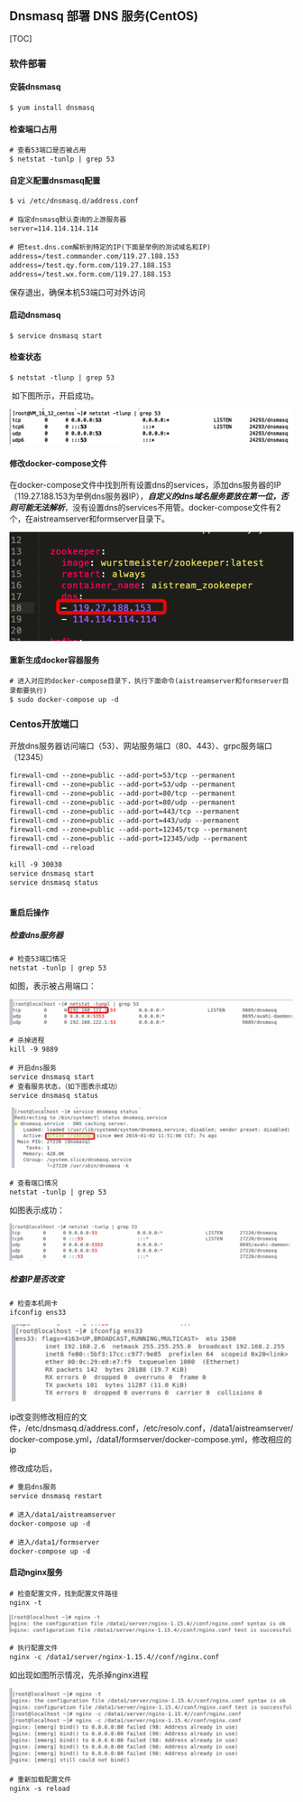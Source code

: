 ## Dnsmasq 部署 DNS 服务(CentOS)

[TOC]



### 软件部署

#### 安装dnsmasq

```shell
$ yum install dnsmasq
```

#### 检查端口占用

```shell
# 查看53端口是否被占用
$ netstat -tunlp | grep 53
```

#### 自定义配置dnsmasq配置

```shell
$ vi /etc/dnsmasq.d/address.conf

# 指定dnsmasq默认查询的上游服务器
server=114.114.114.114

# 把test.dns.com解析到特定的IP(下面是举例的测试域名和IP)
address=/test.commander.com/119.27.188.153
address=/test.qy.form.com/119.27.188.153
address=/test.wx.form.com/119.27.188.153
```

保存退出，确保本机53端口可对外访问

#### 启动dnsmasq

```shell
$ service dnsmasq start
```

#### 检查状态

```shell
$ netstat -tlunp | grep 53
```

​	如下图所示，开启成功。

![image-20181229000551715](assets/image-20181229000551715-6013151.png)



#### 修改docker-compose文件

​	在docker-compose文件中找到所有设置dns的services，添加dns服务器的IP（119.27.188.153为举例dns服务器IP），***自定义的dns域名服务要放在第一位，否则可能无法解析***，没有设置dns的services不用管。docker-compose文件有2个，在aistreamserver和formserver目录下。

![image-20181229004606939](assets/image-20181229004606939-6015566.png)



#### 重新生成docker容器服务

```shell
# 进入对应的docker-compose目录下，执行下面命令(aistreamserver和formserver目录都要执行)
$ sudo docker-compose up -d
```



### Centos开放端口

开放dns服务器访问端口（53）、网站服务端口（80、443）、grpc服务端口（12345）

```shell
firewall-cmd --zone=public --add-port=53/tcp --permanent
firewall-cmd --zone=public --add-port=53/udp --permanent
firewall-cmd --zone=public --add-port=80/tcp --permanent
firewall-cmd --zone=public --add-port=80/udp --permanent
firewall-cmd --zone=public --add-port=443/tcp --permanent
firewall-cmd --zone=public --add-port=443/udp --permanent
firewall-cmd --zone=public --add-port=12345/tcp --permanent
firewall-cmd --zone=public --add-port=12345/udp --permanent
firewall-cmd --reload
```

```
kill -9 30030
service dnsmasq start
service dnsmasq status


```

#### 重启后操作

##### 检查dns服务器

```shell
# 检查53端口情况
netstat -tunlp | grep 53
```

如图，表示被占用端口：

![image-20190102114951863](assets/image-20190102114951863-6400991.png)

```shell
# 杀掉进程
kill -9 9889

# 开启dns服务
service dnsmasq start
# 查看服务状态，（如下图表示成功）
service dnsmasq status
```

![image-20190102115130476](assets/image-20190102115130476-6401090.png)

```shell
# 查看端口情况
netstat -tunlp | grep 53
```

如图表示成功：

![image-20190102115345112](assets/image-20190102115345112-6401225.png)



##### 检查IP是否改变

```shell
# 检查本机网卡
ifconfig ens33
```

![image-20190102115447016](assets/image-20190102115447016-6401287.png)

ip改变则修改相应的文件，/etc/dnsmasq.d/address.conf，/etc/resolv.conf，/data1/aistreamserver/docker-compose.yml，/data1/formserver/docker-compose.yml，修改相应的ip

修改成功后，

```shell
# 重启dns服务
service dnsmasq restart

# 进入/data1/aistreamserver
docker-compose up -d

# 进入/data1/formserver
docker-compose up -d
```



#### 启动nginx服务

```shell
# 检查配置文件，找到配置文件路径
nginx -t 
```

![image-20190102115929458](assets/image-20190102115929458-6401569.png)

```shell
# 执行配置文件
nginx -c /data1/server/nginx-1.15.4//conf/nginx.conf
```

如出现如图所示情况，先杀掉nginx进程

![image-20190102120148324](assets/image-20190102120148324-6401708.png)

```shell
# 重新加载配置文件
nginx -s reload
```

